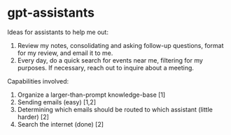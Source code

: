 # gpt-assistants

Ideas for assistants to help me out:
1. Review my notes, consolidating and asking follow-up questions, format for my review, and email it to me.
2. Every day, do a quick search for events near me, filtering for my purposes. If necessary, reach out to inquire about a meeting.

Capabilities involved:
1. Organize a larger-than-prompt knowledge-base [1]
2. Sending emails (easy) [1,2]
3. Determining which emails should be routed to which assistant (little harder) [2]
4. Search the internet (done) [2]
